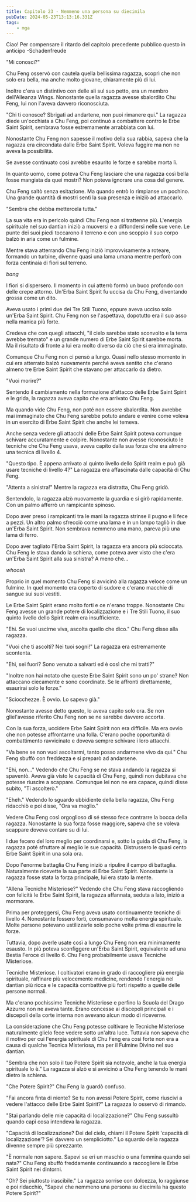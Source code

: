 ```yaml
---
title: Capitolo 23 - Nemmeno una persona su diecimila
pubDate: 2024-05-23T13:13:16.331Z
tags:
    - mga
---
```



Ciao! Per compensare il ritardo del capitolo precedente pubblico questo in anticipo
-Schadenfreude




"Mi conosci?"


Chu Feng osservò con cautela quella bellissima ragazza, scoprì che non solo era bella, ma anche molto giovane, chiaramente più di lui.


Inoltre c'era un distintivo con delle ali sul suo petto, era un membro dell'Alleanza Wings. Nonostante quella ragazza avesse sbalordito Chu Feng, lui non l'aveva davvero riconosciuta.


"Chi ti conosce? Sbrigati ad andartene, non puoi rimanere qui." La ragazza diede un'occhiata a Chu Feng, poi continuò a combattere contro le Erbe Saint Spirit, sembrava fosse estremamente arrabbiata con lui.


Nonostante Chu Feng non sapesse il motivo della sua rabbia, sapeva che la ragazza era circondata dalle Erbe Saint Spirit. Voleva fuggire ma non ne aveva la possibilità.


Se avesse continuato così avrebbe esaurito le forze e sarebbe morta lì.


In quanto uomo, come poteva Chu Feng lasciare che una ragazza così bella fosse mangiata da quei mostri? Non poteva ignorare una cosa del genere.


Chu Feng saltò senza esitazione. Ma quando entrò lo rimpianse un pochino. Una grande quantità di mostri sentì la sua presenza e iniziò ad attaccarlo.


"Sembra che debba mettercela tutta."


La sua vita era in pericolo quindi Chu Feng non si trattenne più. L'energia spirituale nel suo dantian iniziò a muoversi e a diffondersi nelle sue vene. Le punte dei suoi piedi toccarono il terreno e con uno scoppio il suo corpo balzò in aria come un fulmine.


Mentre stava atterrando Chu Feng iniziò improvvisamente a roteare, formando un turbine, divenne quasi una lama umana mentre perforò con forza centinaia di fiori sul terreno.


*bang*


I fiori si dispersero. Il momento in cui atterrò formò un buco profondo con delle crepe attorno. Un'Erba Saint Spirit fu uccisa da Chu Feng, diventando grossa come un dito.


Aveva usato i primi due dei Tre Stili Tuono, eppure aveva ucciso solo un'Erba Saint Spirit. Chu Feng non se l'aspettava, dopotutto era il suo asso nella manica più forte.


Credeva che con quegli attacchi, "il cielo sarebbe stato sconvolto e la terra avrebbe tremato" e un grande numero di Erbe Saint Spirit sarebbe morta. Ma il risultato di fronte a lui era molto diverso da ciò che si era immaginato.


Comunque Chu Feng non ci pensò a lungo. Quasi nello stesso momento in cui era atterrato balzò nuovamente perché aveva sentito che c'erano almeno tre Erbe Saint Spirit che stavano per attaccarlo da dietro.


"Vuoi morire?"


Sentendo il cambiamento nella formazione d'attacco delle Erbe Saint Spirit e le grida, la ragazza aveva capito che era arrivato Chu Feng.


Ma quando vide Chu Feng, non poté non essere sbalordita. Non avrebbe mai immaginato che Chu Feng sarebbe potuto andare e venire come voleva in un esercito di Erbe Saint Spirit che anche lei temeva.


Anche senza vedere gli attacchi delle Erbe Saint Spirit poteva comunque schivare accuratamente e colpire.
Nonostante non avesse riconosciuto le tecniche che Chu Feng usava, aveva capito dalla sua forza che era almeno una tecnica di livello 4.


"Questo tipo. È appena arrivato al quinto livello dello Spirit realm e può già usare tecniche di livello 4?" La ragazza era affascinata dalle capacità di Chu Feng.


"Attenta a sinistra!" Mentre la ragazza era distratta, Chu Feng gridò.


Sentendolo, la ragazza alzò nuovamente la guardia e si girò rapidamente. Con un palmo afferrò un rampicante spinoso.


Dopo aver preso i rampicanti tra le mani la ragazza strinse il pugno e li fece a pezzi. Un altro palmo sfrecciò come una lama e in un lampo tagliò in due un'Erba Saint Spirit. Non sembrava nemmeno una mano, pareva più una lama di ferro.


Dopo aver tagliato l'Erba Saint Spirit, la ragazza era ancora più scioccata. Chu Feng le stava dando la schiena, come poteva aver visto che c'era un'Erba Saint Spirit alla sua sinistra? A meno che...


*whoosh*


Proprio in quel momento Chu Feng si avvicinò alla ragazza veloce come un fulmine. In quel momento era coperto di sudore e c'erano macchie di sangue sui suoi vestiti.


Le Erbe Saint Spirit erano molto forti e ce n'erano troppe. Nonostante Chu Feng avesse un grande potere di localizzazione e i Tre Stili Tuono, il suo quinto livello dello Spirit realm era insufficiente.


"Ehi. Se vuoi uscirne viva, ascolta quello che dico." Chu Feng disse alla ragazza.


"Vuoi che ti ascolti? Nei tuoi sogni!" La ragazza era estremamente scontenta.


"Ehi, sei fuori? Sono venuto a salvarti ed è così che mi tratti?"


"Inoltre non hai notato che queste Erbe Saint Spirit sono un po' strane? Non attaccano ciecamente e sono coordinate. Se le affronti direttamente, esaurirai solo le forze."


"Sciocchezze. È ovvio. Lo sapevo già."


Nonostante avesse detto questo, lo aveva capito solo ora. Se non gliel'avesse riferito Chu Feng non se ne sarebbe davvero accorta.


Con la sua forza, uccidere Erbe Saint Spirit non era difficile. Ma era ovvio che non potesse affrontarne una folla. C'erano poche opportunità di combattimento ravvicinato e doveva sempre schivare i loro attacchi.


"Va bene se non vuoi ascoltarmi, tanto posso andarmene vivo da qui." Chu Feng sbuffò con freddezza e si preparò ad andarsene.


"Ehi, non..." Vedendo che Chu Feng se ne stava andando la ragazza si spaventò. Aveva già visto le capacità di Chu Feng, quindi non dubitava che potesse riuscire a scappare. Comunque lei non ne era capace, quindi disse subito, "Ti ascolterò."


"Eheh." Vedendo lo sguardo ubbidiente della bella ragazza, Chu Feng ridacchiò e poi disse, "Ora va meglio."


Vedere Chu Feng così orgoglioso di sé stesso fece contrarre la bocca della ragazza. Nonostante la sua forza fosse maggiore, sapeva che se voleva scappare doveva contare su di lui.


I due fecero del loro meglio per coordinarsi e, sotto la guida di Chu Feng, la ragazza poté sfruttare al meglio le sue capacità. Distrussero le quasi cento Erbe Saint Spirit in una sola ora.


Dopo l'enorme battaglia Chu Feng iniziò a ripulire il campo di battaglia. Naturalmente ricevette la sua parte di Erbe Saint Spirit. Nonostante la ragazza fosse stata la forza principale, lui era stato la mente.


"Allena Tecniche Misteriose?" Vedendo che Chu Feng stava raccogliendo con felicità le Erbe Saint Spirit, la ragazza affannata, seduta a lato, iniziò a mormorare.


Prima per proteggersi, Chu Feng aveva usato continuamente tecniche di livello 4. Nonostante fossero forti, consumavano molta energia spirituale. Molte persone potevano ustilizzarle solo poche volte prima di esaurire le forze.


Tuttavia, dopo averle usate così a lungo Chu Feng non era minimamente esausto. In più poteva sconfiggere un'Erba Saint Spirit, equivalente ad una Bestia Feroce di livello 6. Chu Feng probabilmente usava Tecniche Misteriose.


Tecniche Misteriose. I coltivatori erano in grado di raccogliere più energia spirituale, raffinare più velocemente medicine, rendendo l'energia nel dantian più ricca e le capacità combattive più forti rispetto a quelle delle persone normali.


Ma c'erano pochissime Tecniche Misteriose e perfino la Scuola del Drago Azzurro non ne aveva tante. Erano concesse ai discepoli principali e i discepoli della corte interna non avevano alcun modo di riceverne.


La considerazione che Chu Feng potesse coltivare le Tecniche Misteriose naturalmente glielo fece vedere sotto un'altra luce. Tuttavia non sapeva che il motivo per cui l'energia spirituale di Chu Feng era così forte non era a causa di qualche Tecnica Misteriosa, ma per il Fulmine Divino nel suo dantian.


"Sembra che non solo il tuo Potere Spirit sia notevole, anche la tua energia spirituale lo è."
La ragazza si alzò e si avvicinò a Chu Feng tenendo le mani dietro la schiena.


"Che Potere Spirit?" Chu Feng la guardò confuso.


"Fai ancora finta di niente? Se tu non avessi Potere Spirit, come riuscivi a vedere l'attacco delle Erbe Saint Spirit?" La ragazza lo osservò di rimando.


"Stai parlando delle mie capacità di localizzazione?" Chu Feng sussultò quando capì cosa intendeva la ragazza.


"Capacità di localizzazione? Dei del cielo, chiami il Potere Spirit 'capacità di localizzazione'? Sei davvero un sempliciotto." Lo sguardo della ragazza divenne sempre più sprezzante.


"È normale non sapere. Sapevi se eri un maschio o una femmina quando sei nata?" Chu Feng sbuffò freddamente continuando a raccogliere le Erbe Saint Spirit nei dintorni.


"Oh? Sei piuttosto irascibile." La ragazza sorrise con dolcezza, lo raggiunse e poi ridacchiò, "Sapevi che nemmeno una persona su diecimila ha questo Potere Spirit?"



